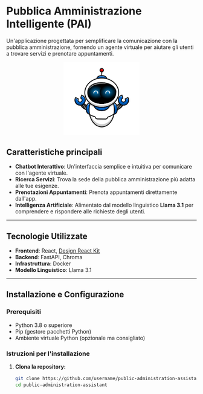 # Pubblica Amministrazione Intelligente (PAI)

Un'applicazione progettata per semplificare la comunicazione con la pubblica amministrazione, fornendo un agente virtuale per aiutare gli utenti a trovare servizi e prenotare appuntamenti.

<div align="center">
  <img src="https://raw.githubusercontent.com/Plomo-02/FastPAI/main/assets/PAI.png" alt="Logo PAI" width="200">
</div>


## Caratteristiche principali
- **Chatbot Interattivo**: Un'interfaccia semplice e intuitiva per comunicare con l'agente virtuale.
- **Ricerca Servizi**: Trova la sede della pubblica amministrazione più adatta alle tue esigenze.
- **Prenotazioni Appuntamenti**: Prenota appuntamenti direttamente dall'app.
- **Intelligenza Artificiale**: Alimentato dal modello linguistico **Llama 3.1** per comprendere e rispondere alle richieste degli utenti.

---

## Tecnologie Utilizzate
- **Frontend**: React, [Design React Kit](https://github.com/italia/design-react-kit)
- **Backend**: FastAPI, Chroma
- **Infrastruttura**: Docker
- **Modello Linguistico**: Llama 3.1

---

## Installazione e Configurazione

### Prerequisiti
- Python 3.8 o superiore
- Pip (gestore pacchetti Python)
- Ambiente virtuale Python (opzionale ma consigliato)

### Istruzioni per l'installazione
1. **Clona la repository:**
   ```bash
   git clone https://github.com/username/public-administration-assistant.git
   cd public-administration-assistant
